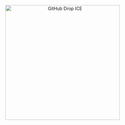 <p align="center">
  <img width="360" height="360" src="https://pbs.twimg.com/media/EJNpUV3XYAE2p2V?format=png&name=360x360" alt="GitHub Drop ICE">
</p>
